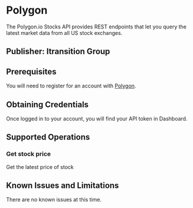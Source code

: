 # Polygon
The Polygon.io Stocks API provides REST endpoints that let you query the latest market data from all US stock exchanges.

## Publisher: Itransition Group

## Prerequisites
You will need to register for an account with [Polygon](https://polygon.io/).

## Obtaining Credentials
Once logged in to your account, you will find your API token in Dashboard.

## Supported Operations
### Get stock price
Get the latest price of stock

## Known Issues and Limitations
There are no known issues at this time.
